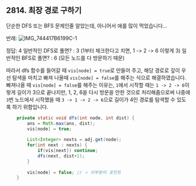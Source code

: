 ## 2814. 최장 경로 구하기

단순한 DFS 또는 BFS 문제인줄 알았는데, 아니어서 애를 많이 먹었습니다...

반례:
![IMG_744417B6199C-1](https://github.com/passgiant/ssafy_study/assets/64718002/76cf7260-ae44-4462-b603-f3bb7bd960ad)

정답: 4
일반적인 DFS로 풀면? : 3 (1부터 체크한다고 치면, 1 -> 2 -> 6 이렇게 3)
일반적인 BFS로 풀면? : 6 (모든 노드를 다 방문하기 때문)

따라서 dfs 함수를 들어갈 때 `vis[node] = true`로 만들어 주고, 해당 경로로 깊이 우선 탐색을 마치고 빠져 나올때 `vis[node] = false`를 해주는 식으로 해결하였습니다.
빠져나올 때 `vis[node] = false`를 해주는 이유는, `1`에서 시작할 때는 `1 -> 2 -> 6`이렇게 길이가 3으로 끝나지만, 1, 2, 6을 다시 방문을 안한 것으로 처리해줌으로써
나중에 `3`번 노드에서 시작했을 때 `3 -> 1 -> 2 -> 6`으로 길이가 4인 경로를 탐색할 수 있도록 하기 위함입니다.


```java
    private static void dfs(int node, int dist) {
        ans = Math.max(ans, dist);
        vis[node] = true;
        
        List<Integer> nexts = adj.get(node);
        for(int next : nexts) {
            if(vis[next]) continue;
            dfs(next, dist+1);
        }
        
        vis[node] = false; // ⭐️ 이부분이 포인트
    }
```
